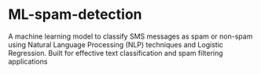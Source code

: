 # ML-spam-detection
A machine learning model to classify SMS messages as spam or non-spam using Natural Language Processing (NLP) techniques and Logistic Regression. Built for effective text classification and spam filtering applications
